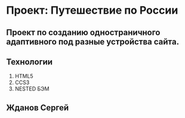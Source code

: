# Проект: Путешествие по России

## Проект по созданию одностраничного адаптивного под разные устройства сайта.

## Технологии
1. HTML5
2. CCS3
3. NESTED БЭМ

## Жданов Сергей
